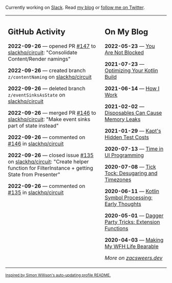 Currently working on [Slack](https://slack.com/). Read [my blog](https://zacsweers.dev/) or [follow me on Twitter](https://twitter.com/ZacSweers).

<table><tr><td valign="top" width="60%">

## GitHub Activity
<!-- githubActivity starts -->
**2022-09-26** — opened PR [#147](https://github.com/slackhq/circuit/pull/147) to [slackhq/circuit](https://github.com/slackhq/circuit): "Consolidate Content/Render namings"

**2022-09-26** — created branch `z/contentNaming` on [slackhq/circuit](https://github.com/slackhq/circuit)

**2022-09-26** — deleted branch `z/eventSinksAsState` on [slackhq/circuit](https://github.com/slackhq/circuit)

**2022-09-26** — merged PR [#146](https://github.com/slackhq/circuit/pull/146) to [slackhq/circuit](https://github.com/slackhq/circuit): "Make event sinks part of state instead"

**2022-09-26** — commented on [#146](https://github.com/slackhq/circuit/pull/146#issuecomment-1258347989) in [slackhq/circuit](https://github.com/slackhq/circuit)

**2022-09-26** — closed issue [#135](https://github.com/slackhq/circuit/issues/135) on [slackhq/circuit](https://github.com/slackhq/circuit): "Create helper function for FilterInstance + getting State from Presenter"

**2022-09-26** — commented on [#135](https://github.com/slackhq/circuit/issues/135#issuecomment-1258262967) in [slackhq/circuit](https://github.com/slackhq/circuit)
<!-- githubActivity ends -->
</td><td valign="top" width="40%">

## On My Blog
<!-- blog starts -->
**2022-05-23** — [You Are Not Blocked](https://www.zacsweers.dev/you-are-not-blocked/)

**2021-07-23** — [Optimizing Your Kotlin Build](https://www.zacsweers.dev/optimizing-your-kotlin-build/)

**2021-06-14** — [How I Work](https://www.zacsweers.dev/how-i-work/)

**2021-02-02** — [Disposables Can Cause Memory Leaks](https://www.zacsweers.dev/disposables-can-cause-memory-leaks/)

**2021-01-29** — [Kapt's Hidden Test Costs](https://www.zacsweers.dev/kapts-hidden-test-costs/)

**2020-07-13** — [Time in UI Programming](https://www.zacsweers.dev/time-in-ui/)

**2020-07-08** — [Tick Tock: Desugaring and Timezones](https://www.zacsweers.dev/ticktock-desugaring-timezones/)

**2020-06-11** — [Kotlin Symbol Processing: Early Thoughts](https://www.zacsweers.dev/kotlin-symbol-processor-early-thoughts/)

**2020-05-01** — [Dagger Party Tricks: Extension Functions](https://www.zacsweers.dev/dagger-party-tricks-extension-functions/)

**2020-04-03** — [Making My WFH Life Bearable](https://www.zacsweers.dev/making-wfh-life-bearable/)
<!-- blog ends -->
_More on [zacsweers.dev](https://zacsweers.dev/)_
</td></tr></table>

<sub><a href="https://simonwillison.net/2020/Jul/10/self-updating-profile-readme/">Inspired by Simon Willison's auto-updating profile README.</a></sub>